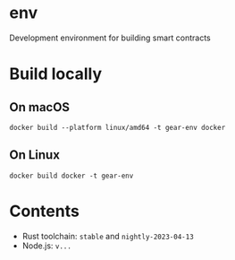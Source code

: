 # env
Development environment for building smart contracts

# Build locally

## On macOS

```shell
docker build --platform linux/amd64 -t gear-env docker
```

## On Linux

```shell
docker build docker -t gear-env
```

# Contents

- Rust toolchain: `stable` and `nightly-2023-04-13`
- Node.js: `v...`
